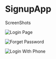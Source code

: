 # SignupApp
ScreenShots

![Login Page](https://github.com/sub0101/SignupApp/assets/53903434/201f8186-2569-4198-903a-83ab468ab123)

![Forget Password](https://github.com/sub0101/SignupApp/assets/53903434/cfcc5dcb-f6a7-4f16-b529-beb090cc6803)

![Login With Phone](https://github.com/sub0101/SignupApp/assets/53903434/f46fdf36-4653-432f-a31f-27ee2e2bcacb)

